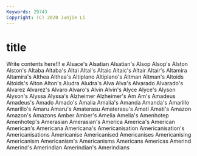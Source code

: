 ```yaml
---
Keywords: 29743
Copyright: (C) 2020 Junjie Li
---
```


# title

Write contents here!!!
e 
Alsace's 
Alsatian 
Alsatian's 
Alsop 
Alsop's 
Alston 
Alston's
Altaba 
Altaba's 
Altai 
Altai's 
Altaic 
Altaic's 
Altair 
Altair's 
Altamira 
Altamira's
Althea 
Althea's 
Altiplano 
Altiplano's 
Altman 
Altman's 
Altoids 
Altoids's 
Alton 
Alton's
Aludra 
Aludra's 
Alva 
Alva's 
Alvarado 
Alvarado's 
Alvarez 
Alvarez's 
Alvaro 
Alvaro's
Alvin 
Alvin's 
Alyce 
Alyce's 
Alyson 
Alyson's 
Alyssa 
Alyssa's 
Alzheimer 
Alzheimer's
Am 
Am's 
Amadeus 
Amadeus's 
Amado 
Amado's 
Amalia 
Amalia's 
Amanda 
Amanda's
Amarillo 
Amarillo's 
Amaru 
Amaru's 
Amaterasu 
Amaterasu's 
Amati 
Amati's 
Amazon 
Amazon's
Amazons 
Amber 
Amber's 
Amelia 
Amelia's 
Amenhotep 
Amenhotep's 
Amerasian 
Amerasian's 
America
America's 
American 
American's 
Americana 
Americana's 
Americanisation 
Americanisation's 
Americanisations 
Americanise 
Americanised
Americanises 
Americanising 
Americanism 
Americanism's 
Americanisms 
Americans 
Americas 
Amerind 
Amerind's 
Amerindian
Amerindian's 
Amerindians 
